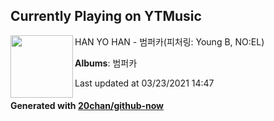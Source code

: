 ## Currently Playing on YTMusic

[<img align="left" width="100" src="https://lh3.googleusercontent.com/fEinQARrK59ctQ9pYYKI3sy1DcgI1BNiSfZRUHbWtt4gPMuA4Oovy70-bNuCo_8wEqwE1b_3zditCYYx">](https://music.youtube.com/watch?v=medo8dj_-28)

HAN YO HAN - 범퍼카(피처링: Young B, NO:EL)

**Albums**: 범퍼카

Last updated at 03/23/2021 14:47

#### Generated with [20chan/github-now](https://github.com/20chan/github-now)


<!--
**20chan/20chan** is a ✨ _special_ ✨ repository because its `README.md` (this file) appears on your GitHub profile.

Here are some ideas to get you started:

- 🔭 I’m currently working on ...
- 🌱 I’m currently learning ...
- 👯 I’m looking to collaborate on ...
- 🤔 I’m looking for help with ...
- 💬 Ask me about ...
- 📫 How to reach me: ...
- 😄 Pronouns: ...
- ⚡ Fun fact: ...
-->
